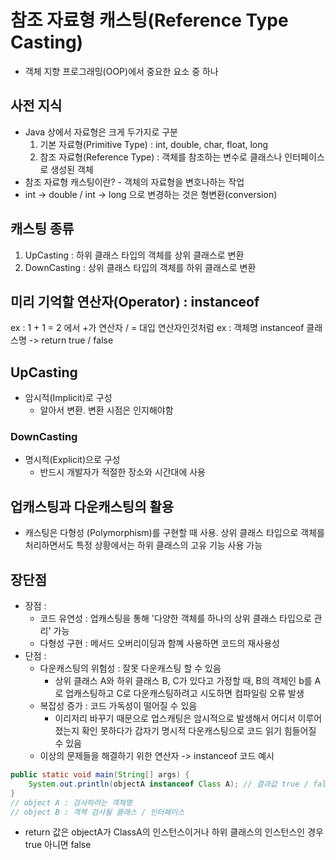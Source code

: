 # 참조 자료형 캐스팅(Reference Type Casting)
- 객체 지향 프로그래밍(OOP)에서 중요한 요소 중 하나
## 사전 지식
- Java 상에서 자료형은 크게 두가지로 구분
    1. 기본 자료형(Primitive Type) : int, double, char, float, long
    2. 참조 자료형(Reference Type) : 객체를 참조하는 변수로 클래스나 인터페이스로 생성된 객체
- 참조 자료형 캐스팅이란? - 객체의 자료형을 변호나하는 작업
- int -> double / int -> long 으로 변경하는 것은 형변환(conversion)
## 캐스팅 종류
1. UpCasting : 하위 클래스 타입의 객체를 상위 클래스로 변환
2. DownCasting : 상위 클래스 타입의 객체를 하위 클래스로 변환

## 미리 기억할 연산자(Operator) : instanceof
ex : 1 + 1 = 2 에서 +가 연산자 / = 대입 연산자인것처럼
ex : 객체명 instanceof 클래스명 -> return true / false

## UpCasting
- 암시적(Implicit)로 구성
  - 알아서 변환. 변환 시점은 인지해야함
### DownCasting
- 명시적(Explicit)으로 구성
  - 반드시 개발자가 적절한 장소와 시간대에 사용
## 업캐스팅과 다운캐스팅의 활용
- 캐스팅은 다형성 (Polymorphism)를 구현할 때 사용. 상위 클래스 타입으로
  객체를 처리하면서도 특정 상황에서는 하위 클래스의 고유 기능 사용 가능
## 장단점
- 장점 : 
  - 코드 유연성 : 업캐스팅을 통해 '다양한 객체를 하나의 상위 클래스 타입으로 관리' 가능
  - 다형성 구현 : 메서드 오버리이딩과 함꼐 사용하면 코드의 재사용성
- 단점 :
  - 다운캐스팅의 위험성 : 잘못 다운캐스팅 할 수 있음
    - 상위 클래스 A와 하위 클래스 B, C가 있다고 가정할 때, B의 객체인 b를 A로 업캐스팅하고
      C로 다운캐스팅하려고 시도하면 컴파일링 오류 발생
  - 복잡성 증가 : 코드 가독성이 떨어질 수 있음
    - 이리저리 바꾸기 때문으로 업스캐팅은 암시적으로 발생해서 어디서 이루어졌는지 확인 못하다가
      갑자기 명시적 다운캐스팅으로 코드 읽기 힘들어질 수 있음
  - 이상의 문제들을 해결하기 위한 연산자 -> instanceof
    코드 예시
```java
public static void main(String[] args) {
    System.out.println(objectA instanceof Class A); // 결과값 true / false
}
// object A : 검사하려는 객체명
// object B : 객첵 검사될 클래스 / 인터페이스
```
- return 값은 objectA가 ClassA의 인스턴스이거나 하위 클래스의 인스턴스인 경우 true 아니면 false